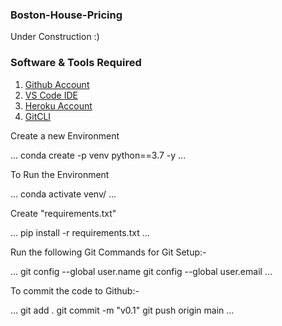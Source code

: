 ### Boston-House-Pricing
Under Construction :)

### Software & Tools Required 
1. [Github Account](https://github.com)
2. [VS Code IDE](https://code.visualstudio.com/)
3. [Heroku Account](https://heroku.com)
4. [GitCLI](https://git-scm.com/book/en/v2/Getting-Started-The-Command-Line)

Create a new Environment

...
conda create -p venv python==3.7 -y
... 

To Run the Environment

...
conda activate venv/
...

Create "requirements.txt"

...
pip install -r requirements.txt
...

Run the following Git Commands for Git Setup:-

...
git config --global user.name
git config --global user.email
...

To commit the code to Github:-

...
git add .
git commit -m "v0.1"
git push origin main
...